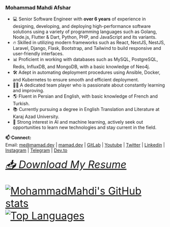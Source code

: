 ### Mohammad Mahdi Afshar

- 💻 Senior Software Engineer with **over 6 years** of experience in designing, developing, and deploying high-performance software solutions using a variety of programming languages such as Golang, Node.js, Flutter & Dart, Python, PHP, and JavaScript and its variants.
- 🔥 Skilled in utilizing modern frameworks such as React, NextJS, NestJS, Laravel, Django, Flask, Bootstrap, and Tailwind to build responsive and user-friendly interfaces.
- 📊 Proficient in working with databases such as MySQL, PostgreSQL, Redis, InfluxDB, and MongoDB, with a basic knowledge of Neo4j.
- 🛠️ Adept in automating deployment procedures using Ansible, Docker, and Kubernetes to ensure smooth and efficient deployment.
- 👨‍💼 A dedicated team player who is passionate about constantly learning and improving.
- 🌎 Fluent in Persian and English, with basic knowledge of French and Turkish.
- 📚 Currently pursuing a degree in English Translation and Literature at Karaj Azad University.
- 🤖 Strong interest in AI and machine learning, actively seek out opportunities to learn new technologies and stay current in the field.

**📫 Connect:**</br>
Email: [me@mamad.dev](mailto:me@mamad.dev) 
| [mamad.dev](https://mamad.dev) 
| [GitLab](https://gitlab.com/reloadlife) 
| [Youtube](https://www.youtube.com/channel/UCjTZIBpln06RcS53oUIiCDA) 
| [Twitter](https://twitter.com/mamad_dev) 
| [Linkedin](https://www.linkedin.com/in/reloadlife/) 
| [Instagram](https://www.instagram.com/mamad.dev/) 
| [Telegram](https://t.me/reloadlife/) 
| [Dev.to](https://dev.to/mamad_dev) 


_<font size='6'>[📥 Download My Resume](https://mamad.dev/resume.pdf)</span>_

[![MohammadMahdi's GitHub stats](https://github-readme-stats.vercel.app/api?username=reloadlife&count_private=true&show_icons=true&theme=swift&hide=issues)](#) 
[![Top Languages](https://github-readme-stats.vercel.app/api/top-langs/?username=reloadlife&hide=c%2B%2B,Jupyter%20Notebook,Lua,CMake&layout=compact)](#)




